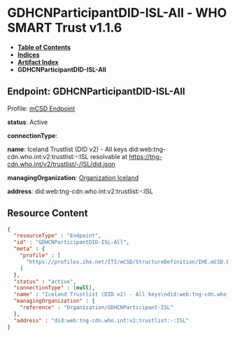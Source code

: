 # GDHCNParticipantDID-ISL-All - WHO SMART Trust v1.1.6

* [**Table of Contents**](toc.md)
* [**Indices**](indices.md)
* [**Artifact Index**](artifacts.md)
* **GDHCNParticipantDID-ISL-All**

## Endpoint: GDHCNParticipantDID-ISL-All

Profile: [mCSD Endpoint](https://profiles.ihe.net/ITI/mCSD/4.0.0/StructureDefinition-IHE.mCSD.Endpoint.html)

**status**: Active

**connectionType**: 

**name**: Iceland Trustlist (DID v2) - All keys did:web:tng-cdn.who.int:v2:trustlist:-:ISL resolvable at https://tng-cdn.who.int/v2/trustlist/-/ISL/did.json

**managingOrganization**: [Organization Iceland](Organization-GDHCNParticipant-ISL.md)

**address**: did:web:tng-cdn.who.int:v2:trustlist:-:ISL



## Resource Content

```json
{
  "resourceType" : "Endpoint",
  "id" : "GDHCNParticipantDID-ISL-All",
  "meta" : {
    "profile" : [
      "https://profiles.ihe.net/ITI/mCSD/StructureDefinition/IHE.mCSD.Endpoint"
    ]
  },
  "status" : "active",
  "connectionType" : [null],
  "name" : "Iceland Trustlist (DID v2) - All keys\ndid:web:tng-cdn.who.int:v2:trustlist:-:ISL\nresolvable at https://tng-cdn.who.int/v2/trustlist/-/ISL/did.json",
  "managingOrganization" : {
    "reference" : "Organization/GDHCNParticipant-ISL"
  },
  "address" : "did:web:tng-cdn.who.int:v2:trustlist:-:ISL"
}

```
